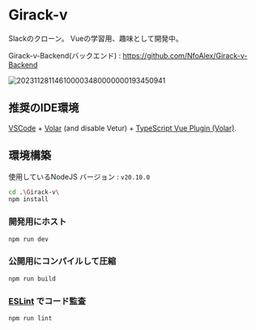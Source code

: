 # Girack-v
Slackのクローン。
Vueの学習用、趣味として開発中。

Girack-v-Backend(バックエンド) : https://github.com/NfoAlex/Girack-v-Backend

![202311281146100003480000000193450941](https://github.com/NfoAlex/Girack-v-/assets/40430040/03875cce-1c6d-45d4-8af6-ff8590a59780)

## 推奨のIDE環境

[VSCode](https://code.visualstudio.com/) + [Volar](https://marketplace.visualstudio.com/items?itemName=Vue.volar) (and disable Vetur) + [TypeScript Vue Plugin (Volar)](https://marketplace.visualstudio.com/items?itemName=Vue.vscode-typescript-vue-plugin).

## 環境構築

使用しているNodeJS バージョン : `v20.10.0`

```sh
cd .\Girack-v\
npm install
```

### 開発用にホスト

```sh
npm run dev
```

### 公開用にコンパイルして圧縮

```sh
npm run build
```

### [ESLint](https://eslint.org/) でコード監査

```sh
npm run lint
```
